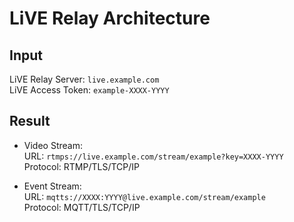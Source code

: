 
LiVE Relay Architecture
=======================

Input
-----

LiVE Relay Server: `live.example.com`<br/>
LiVE Access Token: `example-XXXX-YYYY`

Result
------

- Video Stream:<br/>
  URL: `rtmps://live.example.com/stream/example?key=XXXX-YYYY`<br/>
  Protocol: RTMP/TLS/TCP/IP

- Event Stream:<br/>
  URL: `mqtts://XXXX:YYYY@live.example.com/stream/example`<br/>
  Protocol: MQTT/TLS/TCP/IP

